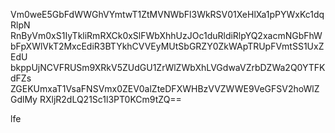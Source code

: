 Vm0weE5GbFdWWGhVYmtwT1ZtMVNWbFl3WkRSV01XeHlXa1pPYWxKc1dqRlpN
RnByVm0xS1IyTkliRmRXCk0xSlFWbXhhUzJOc1duRldiRlpYQ2xacmNGbFhW
bFpXWlVkT2MxcEdiR3BTYkhCVVEyMUtSbGRZY0ZkWApTRUpFVmtSS1UxZEdU
bkppUjNCVFRUSm9XRkV5ZUdGU1ZrWlZWbXhLVGdwaVZrbDZWa2Q0YTFKdFZs
ZGEKUmxaT1VsaFNSVmx0ZEV0alZteDFXWHBzVVZWWE9VeGFSV2hoWlZGdlMy
RXljR2dLQ21Sc1l3PT0KCm9tZQ==

lfe